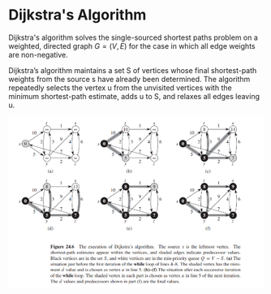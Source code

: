 # Dijkstra's Algorithm

Dijkstra's algorithm solves the single-sourced shortest paths problem
on a weighted, directed graph $G = (V, E)$ for the case in which all edge weights
are non-negative.

Dijkstra’s algorithm maintains a set S of vertices whose final shortest-path
weights from the source s have already been determined. The algorithm repeatedly selects the vertex u from the
unvisited vertices with the minimum shortest-path estimate, adds u
to S, and relaxes all edges leaving u.

![Introduction to Algorithms](media/dijkstra.png)
